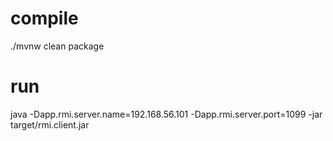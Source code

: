 # compile
./mvnw clean package

# run
java -Dapp.rmi.server.name=192.168.56.101 -Dapp.rmi.server.port=1099 -jar target/rmi.client.jar